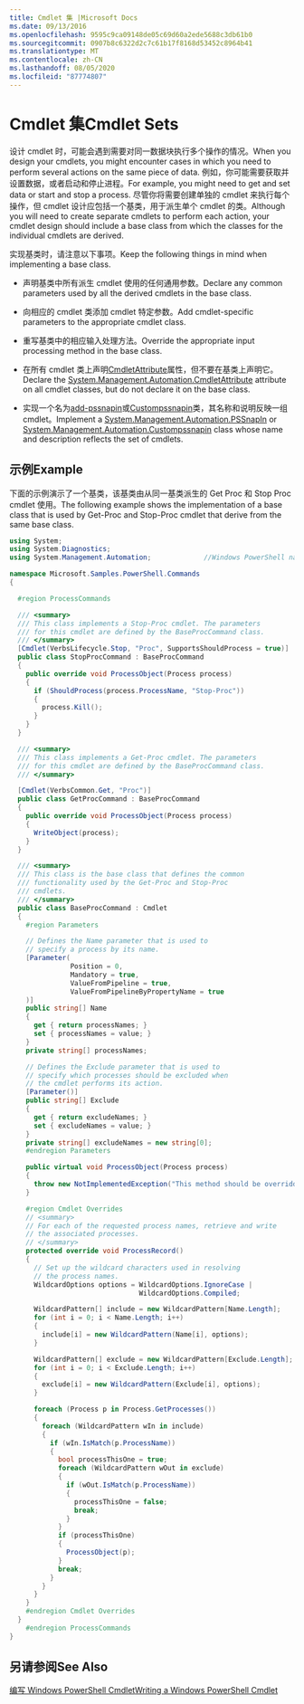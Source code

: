```yaml
---
title: Cmdlet 集 |Microsoft Docs
ms.date: 09/13/2016
ms.openlocfilehash: 9595c9ca09148de05c69d60a2ede5688c3db61b0
ms.sourcegitcommit: 0907b8c6322d2c7c61b17f8168d53452c8964b41
ms.translationtype: MT
ms.contentlocale: zh-CN
ms.lasthandoff: 08/05/2020
ms.locfileid: "87774807"
---
```

# <a name="cmdlet-sets"></a><span data-ttu-id="7402e-102">Cmdlet 集</span><span class="sxs-lookup"><span data-stu-id="7402e-102">Cmdlet Sets</span></span>

<span data-ttu-id="7402e-103">设计 cmdlet 时，可能会遇到需要对同一数据块执行多个操作的情况。</span><span class="sxs-lookup"><span data-stu-id="7402e-103">When you design your cmdlets, you might encounter cases in which you need to perform several actions on the same piece of data.</span></span> <span data-ttu-id="7402e-104">例如，你可能需要获取并设置数据，或者启动和停止进程。</span><span class="sxs-lookup"><span data-stu-id="7402e-104">For example, you might need to get and set data or start and stop a process.</span></span> <span data-ttu-id="7402e-105">尽管你将需要创建单独的 cmdlet 来执行每个操作，但 cmdlet 设计应包括一个基类，用于派生单个 cmdlet 的类。</span><span class="sxs-lookup"><span data-stu-id="7402e-105">Although you will need to create separate cmdlets to perform each action, your cmdlet design should include a base class from which the classes for the individual cmdlets are derived.</span></span>

<span data-ttu-id="7402e-106">实现基类时，请注意以下事项。</span><span class="sxs-lookup"><span data-stu-id="7402e-106">Keep the following things in mind when implementing a base class.</span></span>

- <span data-ttu-id="7402e-107">声明基类中所有派生 cmdlet 使用的任何通用参数。</span><span class="sxs-lookup"><span data-stu-id="7402e-107">Declare any common parameters used by all the derived cmdlets in the base class.</span></span>

- <span data-ttu-id="7402e-108">向相应的 cmdlet 类添加 cmdlet 特定参数。</span><span class="sxs-lookup"><span data-stu-id="7402e-108">Add cmdlet-specific parameters to the appropriate cmdlet class.</span></span>

- <span data-ttu-id="7402e-109">重写基类中的相应输入处理方法。</span><span class="sxs-lookup"><span data-stu-id="7402e-109">Override the appropriate input processing method in the base class.</span></span>

- <span data-ttu-id="7402e-110">在所有 cmdlet 类上声明[CmdletAttribute](/dotnet/api/System.Management.Automation.CmdletAttribute)属性，但不要在基类上声明它。</span><span class="sxs-lookup"><span data-stu-id="7402e-110">Declare the [System.Management.Automation.CmdletAttribute](/dotnet/api/System.Management.Automation.CmdletAttribute) attribute on all cmdlet classes, but do not declare it on the base class.</span></span>

- <span data-ttu-id="7402e-111">实现一个名为[add-pssnapin](/dotnet/api/System.Management.Automation.PSSnapIn)或[Custompssnapin](/dotnet/api/System.Management.Automation.CustomPSSnapIn)类，其名称和说明反映一组 cmdlet。</span><span class="sxs-lookup"><span data-stu-id="7402e-111">Implement a [System.Management.Automation.PSSnapIn](/dotnet/api/System.Management.Automation.PSSnapIn) or [System.Management.Automation.Custompssnapin](/dotnet/api/System.Management.Automation.CustomPSSnapIn) class whose name and description reflects the set of cmdlets.</span></span>

## <a name="example"></a><span data-ttu-id="7402e-112">示例</span><span class="sxs-lookup"><span data-stu-id="7402e-112">Example</span></span>

<span data-ttu-id="7402e-113">下面的示例演示了一个基类，该基类由从同一基类派生的 Get Proc 和 Stop Proc cmdlet 使用。</span><span class="sxs-lookup"><span data-stu-id="7402e-113">The following example shows the implementation of a base class that is used by Get-Proc and Stop-Proc cmdlet that derive from the same base class.</span></span>

```csharp
using System;
using System.Diagnostics;
using System.Management.Automation;             //Windows PowerShell namespace.

namespace Microsoft.Samples.PowerShell.Commands
{

  #region ProcessCommands

  /// <summary>
  /// This class implements a Stop-Proc cmdlet. The parameters
  /// for this cmdlet are defined by the BaseProcCommand class.
  /// </summary>
  [Cmdlet(VerbsLifecycle.Stop, "Proc", SupportsShouldProcess = true)]
  public class StopProcCommand : BaseProcCommand
  {
    public override void ProcessObject(Process process)
    {
      if (ShouldProcess(process.ProcessName, "Stop-Proc"))
      {
        process.Kill();
      }
    }
  }

  /// <summary>
  /// This class implements a Get-Proc cmdlet. The parameters
  /// for this cmdlet are defined by the BaseProcCommand class.
  /// </summary>

  [Cmdlet(VerbsCommon.Get, "Proc")]
  public class GetProcCommand : BaseProcCommand
  {
    public override void ProcessObject(Process process)
    {
      WriteObject(process);
    }
  }

  /// <summary>
  /// This class is the base class that defines the common
  /// functionality used by the Get-Proc and Stop-Proc
  /// cmdlets.
  /// </summary>
  public class BaseProcCommand : Cmdlet
  {
    #region Parameters

    // Defines the Name parameter that is used to
    // specify a process by its name.
    [Parameter(
               Position = 0,
               Mandatory = true,
               ValueFromPipeline = true,
               ValueFromPipelineByPropertyName = true
    )]
    public string[] Name
    {
      get { return processNames; }
      set { processNames = value; }
    }
    private string[] processNames;

    // Defines the Exclude parameter that is used to
    // specify which processes should be excluded when
    // the cmdlet performs its action.
    [Parameter()]
    public string[] Exclude
    {
      get { return excludeNames; }
      set { excludeNames = value; }
    }
    private string[] excludeNames = new string[0];
    #endregion Parameters

    public virtual void ProcessObject(Process process)
    {
      throw new NotImplementedException("This method should be overridden.");
    }

    #region Cmdlet Overrides
    // <summary>
    // For each of the requested process names, retrieve and write
    // the associated processes.
    // </summary>
    protected override void ProcessRecord()
    {
      // Set up the wildcard characters used in resolving
      // the process names.
      WildcardOptions options = WildcardOptions.IgnoreCase |
                                WildcardOptions.Compiled;

      WildcardPattern[] include = new WildcardPattern[Name.Length];
      for (int i = 0; i < Name.Length; i++)
      {
        include[i] = new WildcardPattern(Name[i], options);
      }

      WildcardPattern[] exclude = new WildcardPattern[Exclude.Length];
      for (int i = 0; i < Exclude.Length; i++)
      {
        exclude[i] = new WildcardPattern(Exclude[i], options);
      }

      foreach (Process p in Process.GetProcesses())
      {
        foreach (WildcardPattern wIn in include)
        {
          if (wIn.IsMatch(p.ProcessName))
          {
            bool processThisOne = true;
            foreach (WildcardPattern wOut in exclude)
            {
              if (wOut.IsMatch(p.ProcessName))
              {
                processThisOne = false;
                break;
              }
            }
            if (processThisOne)
            {
              ProcessObject(p);
            }
            break;
          }
        }
      }
    }
    #endregion Cmdlet Overrides
  }
    #endregion ProcessCommands
}
```

## <a name="see-also"></a><span data-ttu-id="7402e-114">另请参阅</span><span class="sxs-lookup"><span data-stu-id="7402e-114">See Also</span></span>

[<span data-ttu-id="7402e-115">编写 Windows PowerShell Cmdlet</span><span class="sxs-lookup"><span data-stu-id="7402e-115">Writing a Windows PowerShell Cmdlet</span></span>](./writing-a-windows-powershell-cmdlet.md)
